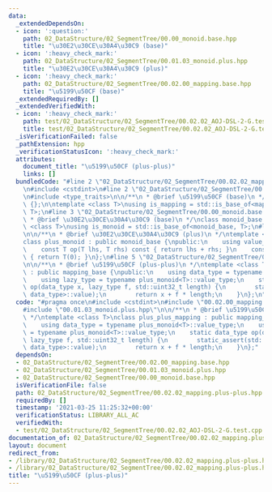```yaml
---
data:
  _extendedDependsOn:
  - icon: ':question:'
    path: 02_DataStructure/02_SegmentTree/00.00_monoid.base.hpp
    title: "\u30E2\u30CE\u30A4\u30C9 (base)"
  - icon: ':heavy_check_mark:'
    path: 02_DataStructure/02_SegmentTree/00.01.03_monoid.plus.hpp
    title: "\u30E2\u30CE\u30A4\u30C9 (plus)"
  - icon: ':heavy_check_mark:'
    path: 02_DataStructure/02_SegmentTree/00.02.00_mapping.base.hpp
    title: "\u5199\u50CF (base)"
  _extendedRequiredBy: []
  _extendedVerifiedWith:
  - icon: ':heavy_check_mark:'
    path: test/02_DataStructure/02_SegmentTree/00.02.02_AOJ-DSL-2-G.test.cpp
    title: test/02_DataStructure/02_SegmentTree/00.02.02_AOJ-DSL-2-G.test.cpp
  _isVerificationFailed: false
  _pathExtension: hpp
  _verificationStatusIcon: ':heavy_check_mark:'
  attributes:
    document_title: "\u5199\u50CF (plus-plus)"
    links: []
  bundledCode: "#line 2 \"02_DataStructure/02_SegmentTree/00.02.02_mapping.plus-plus.hpp\"\
    \n#include <cstdint>\n#line 2 \"02_DataStructure/02_SegmentTree/00.02.00_mapping.base.hpp\"\
    \n#include <type_traits>\n\n/**\n * @brief \u5199\u50CF (base)\n */\nclass mapping_base\
    \ {};\n\ntemplate <class T>\nusing is_mapping = std::is_base_of<mapping_base,\
    \ T>;\n#line 3 \"02_DataStructure/02_SegmentTree/00.00_monoid.base.hpp\"\n\n/**\n\
    \ * @brief \u30E2\u30CE\u30A4\u30C9 (base)\n */\nclass monoid_base {};\n\ntemplate\
    \ <class T>\nusing is_monoid = std::is_base_of<monoid_base, T>;\n#line 3 \"02_DataStructure/02_SegmentTree/00.01.03_monoid.plus.hpp\"\
    \n\n/**\n * @brief \u30E2\u30CE\u30A4\u30C9 (plus)\n */\ntemplate <class T>\n\
    class plus_monoid : public monoid_base {\npublic:\n    using value_type = T;\n\
    \    const T op(T lhs, T rhs) const { return lhs + rhs; }\n    const T e() const\
    \ { return T(0); }\n};\n#line 5 \"02_DataStructure/02_SegmentTree/00.02.02_mapping.plus-plus.hpp\"\
    \n\n/**\n * @brief \u5199\u50CF (plus-plus)\n */\ntemplate <class T>\nclass plus_plus_mapping\
    \ : public mapping_base {\npublic:\n    using data_type = typename plus_monoid<T>::value_type;\n\
    \    using lazy_type = typename plus_monoid<T>::value_type;\n    static data_type\
    \ op(data_type x, lazy_type f, std::uint32_t length) {\n        static_assert(std::is_convertible<lazy_type,\
    \ data_type>::value);\n        return x + f * length;\n    }\n};\n"
  code: "#pragma once\n#include <cstdint>\n#include \"00.02.00_mapping.base.hpp\"\n\
    #include \"00.01.03_monoid.plus.hpp\"\n\n/**\n * @brief \u5199\u50CF (plus-plus)\n\
    \ */\ntemplate <class T>\nclass plus_plus_mapping : public mapping_base {\npublic:\n\
    \    using data_type = typename plus_monoid<T>::value_type;\n    using lazy_type\
    \ = typename plus_monoid<T>::value_type;\n    static data_type op(data_type x,\
    \ lazy_type f, std::uint32_t length) {\n        static_assert(std::is_convertible<lazy_type,\
    \ data_type>::value);\n        return x + f * length;\n    }\n};"
  dependsOn:
  - 02_DataStructure/02_SegmentTree/00.02.00_mapping.base.hpp
  - 02_DataStructure/02_SegmentTree/00.01.03_monoid.plus.hpp
  - 02_DataStructure/02_SegmentTree/00.00_monoid.base.hpp
  isVerificationFile: false
  path: 02_DataStructure/02_SegmentTree/00.02.02_mapping.plus-plus.hpp
  requiredBy: []
  timestamp: '2021-03-25 11:25:32+00:00'
  verificationStatus: LIBRARY_ALL_AC
  verifiedWith:
  - test/02_DataStructure/02_SegmentTree/00.02.02_AOJ-DSL-2-G.test.cpp
documentation_of: 02_DataStructure/02_SegmentTree/00.02.02_mapping.plus-plus.hpp
layout: document
redirect_from:
- /library/02_DataStructure/02_SegmentTree/00.02.02_mapping.plus-plus.hpp
- /library/02_DataStructure/02_SegmentTree/00.02.02_mapping.plus-plus.hpp.html
title: "\u5199\u50CF (plus-plus)"
---
```

